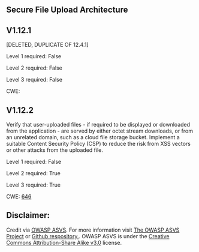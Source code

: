 ##  Secure File Upload Architecture

## V1.12.1

[DELETED, DUPLICATE OF 12.4.1]

Level 1 required: False

Level 2 required: False

Level 3 required: False

CWE: [](https://cwe.mitre.org/data/definitions/)

## V1.12.2

Verify that user-uploaded files - if required to be displayed or downloaded from the application - are served by either octet stream downloads, or from an unrelated domain, such as a cloud file storage bucket. Implement a suitable Content Security Policy (CSP) to reduce the risk from XSS vectors or other attacks from the uploaded file.

Level 1 required: False

Level 2 required: True

Level 3 required: True

CWE: [646](https://cwe.mitre.org/data/definitions/646)



## Disclaimer:

Credit via [OWASP ASVS](https://owasp.org/www-project-application-security-verification-standard/). For more information visit [The OWASP ASVS Project](https://owasp.org/www-project-application-security-verification-standard/) or [Github respository.](https://github.com/OWASP/ASVS). OWASP ASVS is under the [Creative Commons Attribution-Share Alike v3.0](https://creativecommons.org/licenses/by-sa/3.0/) license.

